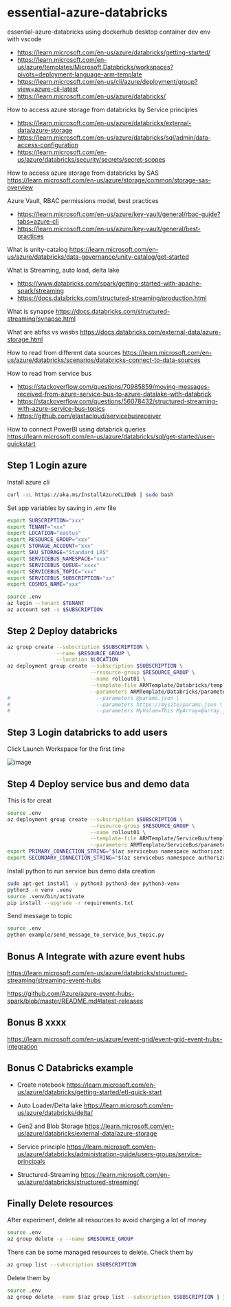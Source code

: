 # essential-azure-databricks

essential-azure-databricks using dockerhub desktop container dev env with vscode

- <https://learn.microsoft.com/en-us/azure/databricks/getting-started/>
- <https://learn.microsoft.com/en-us/azure/templates/Microsoft.Databricks/workspaces?pivots=deployment-language-arm-template>
- <https://learn.microsoft.com/en-us/cli/azure/deployment/group?view=azure-cli-latest>
- <https://learn.microsoft.com/en-us/azure/databricks/>

How to access azure storage from databricks by Service principles

- <https://learn.microsoft.com/en-us/azure/databricks/external-data/azure-storage>
- <https://learn.microsoft.com/en-us/azure/databricks/sql/admin/data-access-configuration>
- <https://learn.microsoft.com/en-us/azure/databricks/security/secrets/secret-scopes>

How to access azure storage from databricks by SAS
<https://learn.microsoft.com/en-us/azure/storage/common/storage-sas-overview>

Azure Vault, RBAC permissions model, best practices

- <https://learn.microsoft.com/en-us/azure/key-vault/general/rbac-guide?tabs=azure-cli>
- <https://learn.microsoft.com/en-us/azure/key-vault/general/best-practices>

What is unity-catalog
<https://learn.microsoft.com/en-us/azure/databricks/data-governance/unity-catalog/get-started>

What is Streaming, auto load, delta lake

- <https://www.databricks.com/spark/getting-started-with-apache-spark/streaming>
- <https://docs.databricks.com/structured-streaming/production.html>

What is synapse
<https://docs.databricks.com/structured-streaming/synapse.html>

What are abfss vs wasbs
<https://docs.databricks.com/external-data/azure-storage.html>

How to read from different data sources
<https://learn.microsoft.com/en-us/azure/databricks/scenarios/databricks-connect-to-data-sources>

How to read from service bus

- <https://stackoverflow.com/questions/70985859/moving-messages-received-from-azure-service-bus-to-azure-datalake-with-databrick>
- <https://stackoverflow.com/questions/56078432/structured-streaming-with-azure-service-bus-topics>
- <https://github.com/elastacloud/servicebusreceiver>

How to connect PowerBI using databrick queries
<https://learn.microsoft.com/en-us/azure/databricks/sql/get-started/user-quickstart>

## Step 1 Login azure

Install azure cli

```bash
curl -sL https://aka.ms/InstallAzureCLIDeb | sudo bash
```

Set app variables by saving in .env file

```bash
export SUBSCRIPTION="xxx"
export TENANT="xxx"
export LOCATION="eastus"
export RESOURCE_GROUP="xxx"
export STORAGE_ACCOUNT="xxx"
export SKU_STORAGE="Standard_LRS"
export SERVICEBUS_NAMESPACE="xxx"
export SERVICEBUS_QUEUE="xxxx"
export SERVICEBUS_TOPIC="xxx"
export SERVICEBUS_SUBSCRIPTION="xx"
export COSMOS_NAME="xxx"
```

```bash
source .env
az login --tenant $TENANT
az account set -s $SUBSCRIPTION
```

## Step 2 Deploy databricks

```bash
az group create --subscription $SUBSCRIPTION \
                --name $RESOURCE_GROUP \
                --location $LOCATION
az deployment group create --subscription $SUBSCRIPTION \
                           --resource-group $RESOURCE_GROUP \
                           --name rollout01 \
                           --template-file ARMTemplate/Databricks/template.json \
                           --parameters ARMTemplate/Databricks/parameters.json
#                            --parameters @params.json \
#                            --parameters https://mysite/params.json \
#                            --parameters MyValue=This MyArray=@array.json
```

## Step 3 Login databricks to add users

Click Launch Workspace for the first time

![image](https://user-images.githubusercontent.com/26511618/213842664-ce48b51d-baa7-41c6-9f5e-607766171fa3.png)

<!-- ```bash
sudo apt-get install -y python3 python3-dev
sudo ln -sf /usr/bin/python3 /usr/bin/python
export PYTHONPATH=/usr/bin/python
curl https://bootstrap.pypa.io/get-pip.py -o get-pip.py
sudo python get-pip.py
``` -->

<!-- ```bash
az extension add --name databricks
``` -->

## Step 4 Deploy service bus and demo data

This is for creat

```bash
source .env
az deployment group create --subscription $SUBSCRIPTION \
                           --resource-group $RESOURCE_GROUP \
                           --name rollout01 \
                           --template-file ARMTemplate/ServiceBus/template.json \
                           --parameters ARMTemplate/ServiceBus/parameters.json
export PRIMARY_CONNECTION_STRING="$(az servicebus namespace authorization-rule keys list --resource-group $RESOURCE_GROUP --namespace-name $SERVICEBUS_NAMESPACE --name RootManageSharedAccessKey | jq '.primaryConnectionString' | tr -d '"')"
export SECONDARY_CONNECTION_STRING="$(az servicebus namespace authorization-rule keys list --resource-group $RESOURCE_GROUP --namespace-name $SERVICEBUS_NAMESPACE --name RootManageSharedAccessKey | jq '.secondaryConnectionString' | tr -d '"')"
```

Install python to run service bus demo data creation

```bash
sudo apt-get install -y python3 python3-dev python3-venv
python3 -m venv .venv
source .venv/bin/activate
pip install --upgrade -r requirements.txt
```

Send message to topic

```bash
source .env
python example/send_message_to_service_bus_topic.py
```

## Bonus A Integrate with azure event hubs

<https://learn.microsoft.com/en-us/azure/databricks/structured-streaming/streaming-event-hubs>

<https://github.com/Azure/azure-event-hubs-spark/blob/master/README.md#latest-releases>

## Bonus B xxxx

<https://learn.microsoft.com/en-us/azure/event-grid/event-grid-event-hubs-integration>

## Bonus C Databricks example

- Create notebook <https://learn.microsoft.com/en-us/azure/databricks/getting-started/etl-quick-start>

- Auto Loader/Delta lake <https://learn.microsoft.com/en-us/azure/databricks/delta/>

- Gen2 and Blob Storage <https://learn.microsoft.com/en-us/azure/databricks/external-data/azure-storage>

- Service principle <https://learn.microsoft.com/en-us/azure/databricks/administration-guide/users-groups/service-principals>

- Structured-Streaming <https://learn.microsoft.com/en-us/azure/databricks/structured-streaming/>

## Finally Delete resources

After experiment, delete all resources to avoid charging a lot of money

```bash
source .env
az group delete -y --name $RESOURCE_GROUP
```

There can be some managed resources to delete. Check them by

```bash
az group list --subscription $SUBSCRIPTION
```

Delete them by

```bash
source .env
az group delete --name $(az group list --subscription $SUBSCRIPTION | jq '.[].name' | tr -d '"')
```
